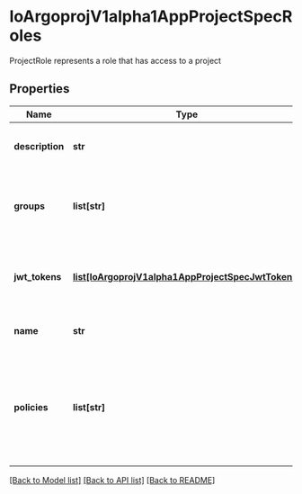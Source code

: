 # IoArgoprojV1alpha1AppProjectSpecRoles

ProjectRole represents a role that has access to a project
## Properties
Name | Type | Description | Notes
------------ | ------------- | ------------- | -------------
**description** | **str** | Description is a description of the role | [optional] 
**groups** | **list[str]** | Groups are a list of OIDC group claims bound to this role | [optional] 
**jwt_tokens** | [**list[IoArgoprojV1alpha1AppProjectSpecJwtTokens]**](IoArgoprojV1alpha1AppProjectSpecJwtTokens.md) | JWTTokens are a list of generated JWT tokens bound to this role | [optional] 
**name** | **str** | Name is a name for this role | 
**policies** | **list[str]** | Policies Stores a list of casbin formatted strings that define access policies for the role in the project | [optional] 

[[Back to Model list]](../README.md#documentation-for-models) [[Back to API list]](../README.md#documentation-for-api-endpoints) [[Back to README]](../README.md)


